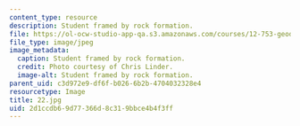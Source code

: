 ```yaml
---
content_type: resource
description: Student framed by rock formation.
file: https://ol-ocw-studio-app-qa.s3.amazonaws.com/courses/12-753-geodynamics-seminar-spring-2006/2d1ccdb69d77366d8c319bbce4b4f3ff_22.jpg
file_type: image/jpeg
image_metadata:
  caption: Student framed by rock formation.
  credit: Photo courtesy of Chris Linder.
  image-alt: Student framed by rock formation.
parent_uid: c3d972e9-df6f-b026-6b2b-4704032328e4
resourcetype: Image
title: 22.jpg
uid: 2d1ccdb6-9d77-366d-8c31-9bbce4b4f3ff
---
```

